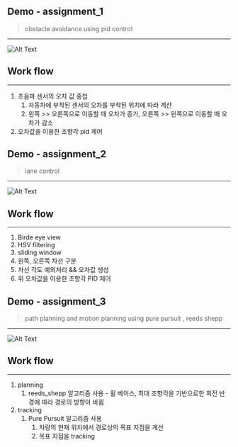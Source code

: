 ## Demo - assignment_1

> obstacle avoidance using pid control
> 

---

![Alt Text](etc/ass_1.gif)

## Work flow

---

1. 초음파 센서의 오차 값 중첩  
    1. 자동차에 부착된 센서의 오차를 부착된 위치에 따라 계산 
    2. 왼쪽 >> 오른쪽으로 이동할 때 오차가 증가, 오른쪽 >> 왼쪽으로 이동할 때 오차가 감소
2. 오차값을 이용한 조향각 pid 제어

## Demo - assignment_2

> lane control
> 

---

![Alt Text](etc/ass_2.gif)

## Work flow

---

1. Birde eye view
2. HSV filtering
3. sliding window 
4. 왼쪽, 오른쪽 차선 구분 
5. 차선 각도 예외처리 && 오차값 생성 
6. 위 오차값을 이용한 조향각 PID 제어 

## Demo - assignment_3

> path planning and motion planning using pure pursuit , reeds shepp
> 

---

![Alt Text](etc/ass_3_20230620.gif)

## Work flow

---

1. planning 
    1. reeds_shepp 알고리즘 사용 - 휠 베이스, 최대 조향각을 기반으로한 회전 반경에 따라 경로의 방향이 바뀜
2. tracking 
    1. Pure Pursuit 알고리즘 사용 
        1. 차량의 현재 위치에서 경로상의 목표 지점을 계산
        2. 목표 지점을 tracking
